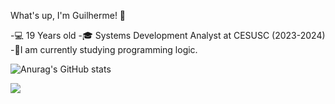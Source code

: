 What's up, I'm Guilherme! 👋

-💻 19 Years old 
-🎓 Systems Development Analyst at CESUSC (2023-2024) 
-🌱I am currently studying programming logic.


![Anurag's GitHub stats](https://github-readme-stats.vercel.app/api?username=Guguetson&show_icons=true)

<picture>
<source
  srcset="https://github-readme-stats.vercel.app/api?username=anuraghazra&show_icons=true&theme=dark"
  media="(prefers-color-scheme: dark)"
/>
<source
  srcset="https://github-readme-stats.vercel.app/api?username=anuraghazra&show_icons=true"
  media="(prefers-color-scheme: light), (prefers-color-scheme: no-preference)"
/>
<img src="https://github-readme-stats.vercel.app/api?username=anuraghazra&show_icons=true" />
</picture>

